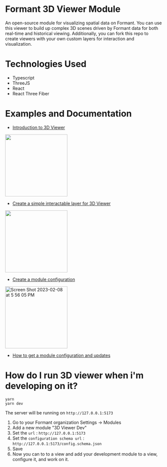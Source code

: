 # Formant 3D Viewer Module

An open-source module for visualizing spatial data on Formant.  You can use this viewer to build up complex 3D scenes driven by Formant data for both real-time and historical viewing.  Additionally, you can fork this repo to create viewers with your own custom layers for interaction and visualization.

# Technologies Used

* Typescript
* ThreeJS
* React
* React Three Fiber

# Examples and Documentation

* [Introduction to 3D Viewer](https://docs.formant.io/docs/3d-viewer)
<img src="https://user-images.githubusercontent.com/66638393/217696414-56af0957-de44-4b78-9b0b-7a77b6484d15.png" width="200"/>

* [Create a simple interactable layer for 3D Viewer](https://docs.formant.io/recipes/create-a-layer-in-3d-viewer)
<img width="200" src="https://user-images.githubusercontent.com/66638393/217696316-4c2a9d23-1f47-4f1d-8f27-c82855269781.png">

* [Create a module configuration](https://docs.formant.io/recipes/create-a-simple-module-configuration)
<img width="200" alt="Screen Shot 2023-02-08 at 5 56 05 PM" src="https://user-images.githubusercontent.com/66638393/217697145-165b4924-8615-4b78-8052-64651fce43df.png">

* [How to get a module configuration and updates](https://docs.formant.io/recipes/how-to-get-a-module-configuration-and-updates)


# How do I run 3D viewer when i'm developing on it?

```
yarn
yarn dev
```

The server will be running on `http://127.0.0.1:5173`

1. Go to your Formant organization Settings -> Modules
2. Add a new module "3D Viewer Dev"
3. Set the `url` :  `http://127.0.0.1:5173`
4. Set the `configuration schema url` : `http://127.0.0.1:5173/config.schema.json`
5. Save
6. Now you can to to a view and add your development module to a view, configure it, and work on it.
